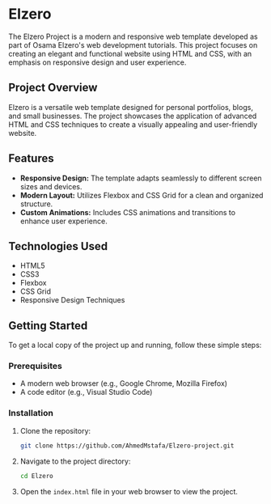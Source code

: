 # Elzero

The Elzero Project is a modern and responsive web template developed as part of Osama Elzero's web development tutorials. This project focuses on creating an elegant and functional website using HTML and CSS, with an emphasis on responsive design and user experience.

## Project Overview

Elzero is a versatile web template designed for personal portfolios, blogs, and small businesses. The project showcases the application of advanced HTML and CSS techniques to create a visually appealing and user-friendly website.

## Features

- **Responsive Design:** The template adapts seamlessly to different screen sizes and devices.
- **Modern Layout:** Utilizes Flexbox and CSS Grid for a clean and organized structure.
- **Custom Animations:** Includes CSS animations and transitions to enhance user experience.

## Technologies Used

- HTML5
- CSS3
- Flexbox
- CSS Grid
- Responsive Design Techniques

## Getting Started

To get a local copy of the project up and running, follow these simple steps:

### Prerequisites

- A modern web browser (e.g., Google Chrome, Mozilla Firefox)
- A code editor (e.g., Visual Studio Code)

### Installation

1. Clone the repository:
    ```bash
    git clone https://github.com/AhmedMstafa/Elzero-project.git
    ```
2. Navigate to the project directory:
    ```bash
    cd Elzero
    ```
3. Open the `index.html` file in your web browser to view the project.
